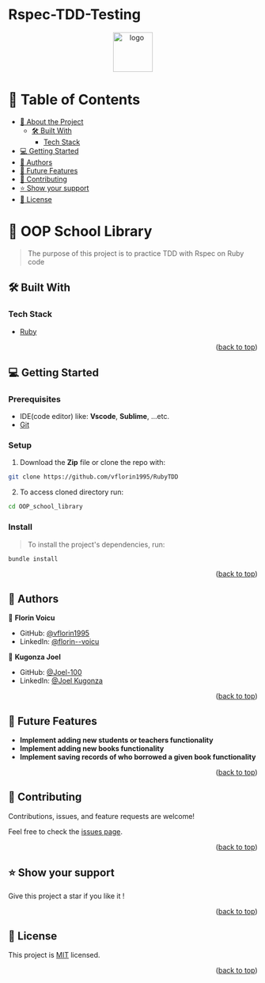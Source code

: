 # Rspec-TDD-Testing
<a name="readme-top"></a>


<div align="center">


  <img src="https://user-images.githubusercontent.com/93520178/203661672-538bff13-8797-4d20-9b82-372aa011d464.png" alt="logo" width="80"  height="auto" />
  <br/>

</div>


# 📗 Table of Contents

- [📖 About the Project](#about-project)
  - [🛠 Built With](#built-with)
    - [Tech Stack](#tech-stack)
- [💻 Getting Started](#getting-started)
- [👥 Authors](#authors)
- [🔭 Future Features](#future-features)
- [🤝 Contributing](#contributing)
- [⭐️ Show your support](#support)
- [📝 License](#license)

<!-- PROJECT DESCRIPTION -->

# 📖 OOP School Library <a name="about-project"></a>

> The purpose of this project is to practice TDD with Rspec on Ruby code


## 🛠 Built With <a name="built-with"></a>

### Tech Stack <a name="tech-stack"></a>

  <ul>
    <li><a href="https://www.ruby-lang.org/en/">Ruby</a></li>
  </ul>

<p align="right">(<a href="#readme-top">back to top</a>)</p>



## 💻 Getting Started <a name="getting-started"></a>

### Prerequisites
- IDE(code editor) like: **Vscode**, **Sublime**, ...etc. 
- [Git](https://www.linode.com/docs/guides/how-to-install-git-on-linux-mac-and-windows/)

### Setup
1. Download the **Zip** file or clone the repo with:
```bash
git clone https://github.com/vflorin1995/RubyTDD
```
2. To access cloned directory run:
```bash
cd OOP_school_library
```

### Install
> To install the project's dependencies, run:
```bash
bundle install
```

<p align="right">(<a href="#readme-top">back to top</a>)</p>


## 👥 Authors <a name="authors"></a>

👤 **Florin Voicu**

- GitHub: [@vflorin1995](https://github.com/vflorin1995)
- LinkedIn: [@florin--voicu](https://linkedin.com/in/florin--voicu)

👤 **Kugonza Joel**

- GitHub: [@Joel-100](https://github.com/Joel-100)
- LinkedIn: [@Joel Kugonza](https://www.linkedin.com/in/joel-kugonza/)

<p align="right">(<a href="#readme-top">back to top</a>)</p>

## 🔭 Future Features <a name="key-features"></a>

- **Implement adding new students or teachers functionality**
- **Implement adding new books functionality**
- **Implement saving records of who borrowed a given book functionality**

<p align="right">(<a href="#readme-top">back to top</a>)</p>

## 🤝 Contributing <a name="contributing"></a>

Contributions, issues, and feature requests are welcome!

Feel free to check the [issues page](../../issues/).

<p align="right">(<a href="#readme-top">back to top</a>)</p>

<!-- SUPPORT -->

## ⭐️ Show your support <a name="support"></a>


Give this project a star if you like it !

<p align="right">(<a href="#readme-top">back to top</a>)</p>

<!-- LICENSE -->

## 📝 License <a name="license"></a>

This project is [MIT](./LICENSE) licensed.

<p align="right">(<a href="#readme-top">back to top</a>)</p>
